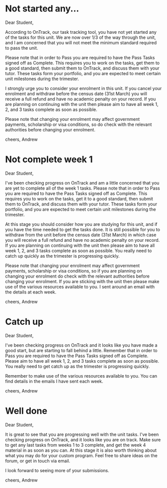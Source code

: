 # Not started any...

Dear Student,

According to OnTrack, our task tracking tool, you have not yet started any of the tasks for this unit. We are now over 1/3 of the way through the unit, and I am concerned that you will not meet the minimum standard required to pass the unit.

Please note that in order to Pass you are required to have the Pass Tasks signed off as Complete. This requires you to work on the tasks, get them to a good standard, then submit them to OnTrack, and discuss them with your tutor. These tasks form your portfolio, and you are expected to meet certain unit milestones during the trimester.

I strongly urge you to consider your enrolment in this unit. If you cancel your enrolment and withdraw before the census date (31st March) you will receive a full refund and have no academic penalty on your record. If you are planning on continuing with the unit then please aim to have all week 1, 2, and 3 tasks complete as soon as possible.

Please note that changing your enrolment may affect government payments, scholarship or visa conditions, so do check with the relevant authorities before changing your enrolment.

cheers,
Andrew

# Not complete week 1

Dear Student,

I've been checking progress on OnTrack and am a little concerned that you are yet to complete all of the week 1 tasks. Please note that in order to Pass you are required to have the Pass Tasks signed off as Complete. This requires you to work on the tasks, get it to a good standard, then submit them to OnTrack, and discuss them with your tutor. These tasks form your portfolio, and you are expected to meet certain unit milestones during the trimester.

At this stage you should consider how you are studying for this unit, and if you have the time needed to get the tasks done. It is still possible for you to withdraw from the unit before the census date (31st March) in which case you will receive a full refund and have no academic penalty on your record. If you are planning on continuing with the unit then please aim to have all week 1, 2, and 3 tasks complete as soon as possible. You really need to catch up quickly as the trimester is progressing quickly.

Please note that changing your enrolment may affect government payments, scholarship or visa conditions, so if you are planning on changing your enrolment do check with the relevant authorities before changing your enrolment. If you are sticking with the unit then please make use of the various resources available to you. I sent around an email with the details at each week.

cheers,
Andrew

# Catch up

Dear Student,

I've been checking progress on OnTrack and it looks like you have made a good start, but are starting to fall behind a little. Remember that in order to Pass you are required to have the Pass Tasks signed off as Complete. Please aim to have all week 1, 2, and 3 tasks complete as soon as possible. You really need to get catch up as the trimester is progressing quickly.

Remember to make use of the various resources available to you. You can find details in the emails I have sent each week.

cheers,
Andrew

# Well done

Dear Student,

It is great to see that you are progressing well with the unit tasks. I've been checking progress on OnTrack, and it looks like you are on track. Make sure to get any last tasks from weeks 1 to 3 complete, and get the week 4 material in as soon as you can. At this stage it is also worth thinking about what you may do for your custom program. Feel free to share ideas on the forum, or get in touch via email.

I look forward to seeing more of your submissions.

cheers,
Andrew